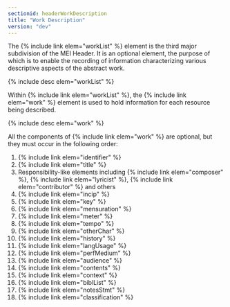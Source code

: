 ```yaml
---
sectionid: headerWorkDescription
title: "Work Description"
version: "dev"
---
```


The {% include link elem="workList" %} element is the third major subdivision of the MEI Header. It is an optional element, the purpose of which is to enable the recording of information characterizing various descriptive aspects of the abstract work.

{% include desc elem="workList" %}

Within {% include link elem="workList" %}, the {% include link elem="work" %} element is used to hold information for each resource being described.

{% include desc elem="work" %}

All the components of {% include link elem="work" %} are optional, but they must occur in the following order:

1. {% include link elem="identifier" %}
2. {% include link elem="title" %}
3. Responsibility-like elements including {% include link elem="composer" %}, {% include link elem="lyricist" %}, {% include link elem="contributor" %} and others
4. {% include link elem="incip" %}
5. {% include link elem="key" %}
6. {% include link elem="mensuration" %}
7. {% include link elem="meter" %}
8. {% include link elem="tempo" %}
9. {% include link elem="otherChar" %}
10. {% include link elem="history" %}
11. {% include link elem="langUsage" %} 
12. {% include link elem="perfMedium" %} 
13. {% include link elem="audience" %} 
14. {% include link elem="contents" %} 
15. {% include link elem="context" %} 
16. {% include link elem="biblList" %} 
17. {% include link elem="notesStmt" %} 
18. {% include link elem="classification" %}
